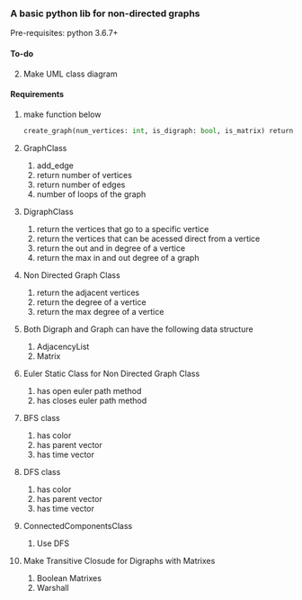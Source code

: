 ### A basic python lib for non-directed graphs


Pre-requisites: python 3.6.7+

#### To-do

2. Make UML class diagram

#### Requirements

1. make function below 
    ```python
    create_graph(num_vertices: int, is_digraph: bool, is_matrix) returns Graph
    ```
2. GraphClass
    1. add_edge
    2. return number of vertices
    3. return number of edges
    4. number of loops of the graph
    
3. DigraphClass
    1. return the vertices that go to a specific vertice
    2. return the vertices that can be acessed direct from a vertice
    3. return the out and in degree of a vertice
    5. return the max in and out degree of a graph

4. Non Directed Graph Class
    1. return the adjacent vertices
    2. return the degree of a vertice
    3. return the max degree of a vertice

5. Both Digraph and Graph can have the following data structure
    1. AdjacencyList
    2. Matrix

5. Euler Static Class for Non Directed Graph Class
    1. has open euler path method
    2. has closes euler path method
    
6. BFS class
    1. has color
    2. has parent vector
    3. has time vector

7. DFS class
    1. has color
    2. has parent vector
    3. has time vector

8. ConnectedComponentsClass
    1. Use DFS

9. Make Transitive Closude for Digraphs with Matrixes
    1. Boolean Matrixes
    2. Warshall 


